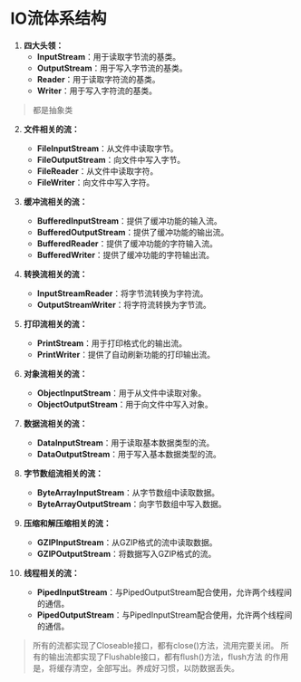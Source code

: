 # IO流体系结构

1. **四大头领：**
    - **InputStream**：用于读取字节流的基类。
    - **OutputStream**：用于写入字节流的基类。
    - **Reader**：用于读取字符流的基类。
    - **Writer**：用于写入字符流的基类。
>都是抽象类

2. **文件相关的流：**
    - **FileInputStream**：从文件中读取字节。
    - **FileOutputStream**：向文件中写入字节。
    - **FileReader**：从文件中读取字符。
    - **FileWriter**：向文件中写入字符。

3. **缓冲流相关的流：**
    - **BufferedInputStream**：提供了缓冲功能的输入流。
    - **BufferedOutputStream**：提供了缓冲功能的输出流。
    - **BufferedReader**：提供了缓冲功能的字符输入流。
    - **BufferedWriter**：提供了缓冲功能的字符输出流。

4. **转换流相关的流：**
    - **InputStreamReader**：将字节流转换为字符流。
    - **OutputStreamWriter**：将字符流转换为字节流。

5. **打印流相关的流：**
    - **PrintStream**：用于打印格式化的输出流。
    - **PrintWriter**：提供了自动刷新功能的打印输出流。

6. **对象流相关的流：**
    - **ObjectInputStream**：用于从文件中读取对象。
    - **ObjectOutputStream**：用于向文件中写入对象。

7. **数据流相关的流：**
    - **DataInputStream**：用于读取基本数据类型的流。
    - **DataOutputStream**：用于写入基本数据类型的流。

8. **字节数组流相关的流：**
    - **ByteArrayInputStream**：从字节数组中读取数据。
    - **ByteArrayOutputStream**：向字节数组中写入数据。

9. **压缩和解压缩相关的流：**
    - **GZIPInputStream**：从GZIP格式的流中读取数据。
    - **GZIPOutputStream**：将数据写入GZIP格式的流。

10. **线程相关的流：**
    - **PipedInputStream**：与PipedOutputStream配合使用，允许两个线程间的通信。
    - **PipedOutputStream**：与PipedInputStream配合使用，允许两个线程间的通信。

> 所有的流都实现了Closeable接口，都有close()方法，流用完要关闭。
所有的输出流都实现了Flushable接口，都有flush()方法，flush方法
的作用是，将缓存清空，全部写出。养成好习惯，以防数据丢失。

